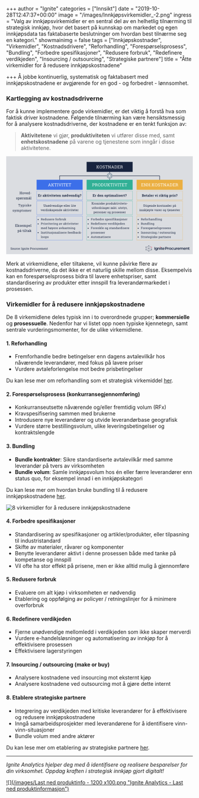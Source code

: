 +++
author = "Ignite"
categories = ["Innsikt"]
date = "2019-10-28T12:47:37+00:00"
image = "/images/Innkjøpsvirkemidler_-2.png"
ingress = "Valg av innkjøpsvirkemidler er en sentral del av en helhetlig tilnærming til strategisk innkjøp, hvor det basert på kunnskap om markedet og egen innkjøpsdata tas faktabaserte beslutninger om hvordan best tilnærme seg en kategori."
showmainimg = false
tags = ["Innkjøpskostnader", "Virkemidler", "Kostnadsdrivere", "Reforhandling", "Forespørselsprosess", "Bundling", "Forbedre spesifikasjoner", "Redusere forbruk", "Redefinere verdikjeden", "Insourcing / outsourcing", "Strategiske partnere"]
title = "Åtte virkemidler for å redusere innkjøpskostnadene"

+++
Å jobbe kontinuerlig, systematisk og faktabasert med innkjøpskostnadene er avgjørende for en god - og forbedret - lønnsomhet.

### Kartlegging av kostnadsdriverne

For å kunne implementere gode virkemidler, er det viktig å forstå hva som faktisk driver kostnadene. Følgende tilnærming kan være hensiktsmessig for å analysere kostnadsdriverne, der kostnadene er en tenkt funksjon av:

> **Aktivitetene** vi gjør, **produktiviteten** vi utfører disse med, samt **enhetskostnadene** på varene og tjenestene som inngår i disse aktivitetene.

![Kartlegging av kostnadsdriverne](/images/Kostnadsdrivere_.png "Kartlegging av kostnadsdriverne")

Merk at virkemidlene, eller tiltakene, vil kunne påvirke flere av kostnadsdriverne, da det ikke er et naturlig skille mellom disse. Eksempelvis kan en forespørselsprosess bidra til lavere enhetspriser, samt standardisering av produkter etter innspill fra leverandørmarkedet i prosessen.

### Virkemidler for å redusere innkjøpskostnadene

De 8 virkemidlene deles typisk inn i to overordnede grupper; **kommersielle** og **prosessuelle**. Nedenfor har vi listet opp noen typiske kjennetegn, samt sentrale vurderingsmomenter, for de ulike virkemidlene.

#### 1. Reforhandling

* Fremforhandle bedre betingelser enn dagens avtalevilkår hos nåværende leverandører, med fokus på lavere priser
* Vurdere avtaleforlengelse mot bedre prisbetingelser

Du kan lese mer om reforhandling som et strategisk virkemiddel [her](https://www.ignite.no/blogg/cases/reforhandling-et-undervurdert-strategisk-virkemiddel/ "Reforhandling - et undervurdert strategisk virkemiddel?").

#### 2. Forespørselsprosess (konkurransegjennomføring)

* Konkurranseutsette nåværende og/eller fremtidig volum (RFx)
* Kravspesifisering sammen med brukerne
* Introdusere nye leverandører og utvide leverandørbase geografisk
* Vurdere større bestillingsvolum, ulike leveringsbetingelser og kontraktslengde

#### 3. Bundling

* **Bundle kontrakter**: Sikre standardiserte avtalevilkår med samme leverandør på tvers av virksomheten
* **Bundle volum**: Samle innkjøpsvolum hos én eller færre leverandører enn status quo, for eksempel innad i en innkjøpskategori

Du kan lese mer om hvordan bruke bundling til å redusere innkjøpskostnadene [her](https://www.ignite.no/blogg/cases/hvordan-bruke-bundling-til-%C3%A5-redusere-innkj%C3%B8pskostnadene/ "Hvordan bruke bundling til å redusere innkjøpskostnadene").

![8 virkemidler for å redusere innkjøpskostnadene](/images/Innkjøpsvirkemidler_.png "Innkjøpsvirkemidler")

#### 4. Forbedre spesifikasjoner

* Standardisering av spesifikasjoner og artikler/produkter, eller tilpasning til industristandard
* Skifte av materialer, råvarer og komponenter
* Benytte leverandører aktivt i denne prosessen både med tanke på kompetanse og innspill
* Vil ofte ha stor effekt på prisene, men er ikke alltid mulig å gjennomføre

#### 5. Redusere forbruk

* Evaluere om alt kjøp i virksomheten er nødvendig
* Etablering og oppfølging av policyer / retningslinjer for å minimere overforbruk

#### 6. Redefinere verdikjeden

* Fjerne unødvendige mellomledd i verdikjeden som ikke skaper merverdi
* Vurdere e-handelsløsninger og automatisering av innkjøp for å effektivisere prosessen
* Effektivisere lagerstyringen

#### 7. Insourcing / outsourcing (make or buy)

* Analysere kostnadene ved insourcing mot eksternt kjøp
* Analysere kostnadene ved outsourcing mot å gjøre dette internt

#### 8. Etablere strategiske partnere

* Integrering av verdikjeden med kritiske leverandører for å effektivisere og redusere innkjøpskostnadene
* Inngå samarbeidsprosjekter med leverandørene for å identifisere vinn-vinn-situasjoner
* Bundle volum med andre aktører

Du kan lese mer om etablering av strategiske partnere [her](https://www.ignite.no/blogg/innsikt/hvordan-adressere-strategiske-innkj%C3%B8pskategorier/ "Hvordan adressere strategiske innkjøpskategorier").

***

_Ignite Analytics hjelper deg med å identifisere og realisere besparelser for din virksomhet. Oppdag kraften i strategisk innkjøp gjort digitalt!_

[![](/images/Last ned produktinfo - 1200 x100.png "Ignite Analytics - Last ned produktinformasjon")](https://www.ignite.no/ignite-analytics/produktinformasjon/ "Ignite Analytics - Last ned produktinformasjon")
